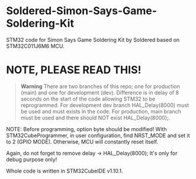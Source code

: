 # Soldered-Simon-Says-Game-Soldering-Kit

STM32 code for Simon Says Game Soldering Kit by Soldered based on STM32C011J6M6 MCU.

# **NOTE, PLEASE READ THIS!**

> **Warning**
> There are two branches of this repo; one for production (main) and one for development (dev). Difference is in delay of 8 seconds on the start of the code allowing STM32 to be reprogrammed. For development dev branch HAL_Delay(8000) must be used and must exists in the code.
For production, main branch must be used and there should NOT exist HAL_Delay(8000);.

NOTE: Before programming, option byte should be modified! With STM32CubeProgrammer, in user configuration, find NRST_MODE and set it to 2 (GPIO MODE).
Otherwise, MCU will constantly reset itself.

Again, do not forget to remove delay -> HAL_Delay(8000); It's only for debug purpose only!

Whole code is written in STM32CubeIDE v1.10.1.
